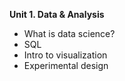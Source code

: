 **Unit 1. Data & Analysis**
- What is data science?
- SQL
- Intro to visualization
- Experimental design
